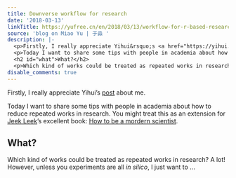 ```yaml
---
title: Downverse workflow for research
date: '2018-03-13'
linkTitle: https://yufree.cn/en/2018/03/13/workflow-for-r-based-research-environment/
source: 'blog on Miao Yu | 于淼 '
description: |-
  <p>Firstly, I really appreciate Yihui&rsquo;s <a href="https://yihui.name/en/2018/03/miao-yu-postdoc/">post</a> about me.</p>
  <p>Today I want to share some tips with people in academia about how to reduce repeated works in research. You might treat this as an extension for <a href="http://jtleek.com/">Jeek Leek</a>&rsquo;s excellent book: <a href="https://leanpub.com/modernscientist">How to be a mordern scientist</a>.</p>
  <h2 id="what">What?</h2>
  <p>Which kind of works could be treated as repeated works in research? A lot! However, unless you experiments are all <em>in silico</em>, I just want to ...
disable_comments: true
---
```

<p>Firstly, I really appreciate Yihui&rsquo;s <a href="https://yihui.name/en/2018/03/miao-yu-postdoc/">post</a> about me.</p>
<p>Today I want to share some tips with people in academia about how to reduce repeated works in research. You might treat this as an extension for <a href="http://jtleek.com/">Jeek Leek</a>&rsquo;s excellent book: <a href="https://leanpub.com/modernscientist">How to be a mordern scientist</a>.</p>
<h2 id="what">What?</h2>
<p>Which kind of works could be treated as repeated works in research? A lot! However, unless you experiments are all <em>in silico</em>, I just want to ...